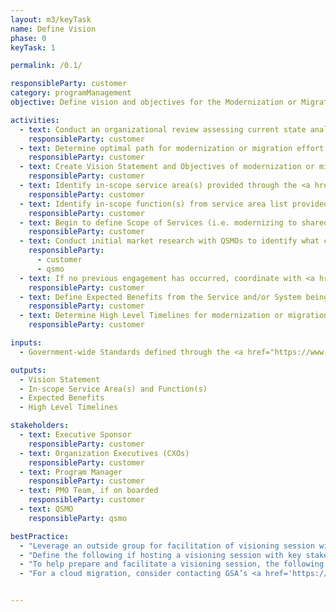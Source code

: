 ```yaml
---
layout: m3/keyTask
name: Define Vision
phase: 0
keyTask: 1

permalink: /0.1/

responsibleParty: customer
category: programManagement
objective: Define vision and objectives for the Modernization or Migration to Common Solution.

activities:
  - text: Conduct an organizational review assessing current state analysis to identify potential areas for a modernization or migration effort
    responsibleParty: customer
  - text: Determine optimal path for modernization or migration effort; keeping services in-house or moving to an external shared service solution (look to the <a href="https://community.max.gov/display/GSA/M3+Artifact+Samples">Embarking On Shared Services Strategies Tool</a>)
    responsibleParty: customer
  - text: Create Vision Statement and Objectives of modernization or migration
    responsibleParty: customer
  - text: Identify in-scope service area(s) provided through the <a href="https://www.ussm.gov/fibf/">Federal Integrated Business Framework (FIBF)</a> website (e.g. financial management, human capital, acquisition, grants management, travel)
    responsibleParty: customer
  - text: Identify in-scope function(s) from service area list provided through <a href="https://www.ussm.gov/fibf/">FIBF website</a>
    responsibleParty: customer
  - text: Begin to define Scope of Services (i.e. modernizing to shared system, migrating to shared transaction processing service(s), or both)
    responsibleParty: customer
  - text: Conduct initial market research with QSMOs to identify what currently exists in the QSMO Marketplace
    responsibleParty:
      - customer
      - qsmo
  - text: If no previous engagement has occurred, coordinate with <a href="https://ussm.gsa.gov/qsmo/">QSMOs</a> for costing information, additional detail, and <a href="https://ussm.gsa.gov/assets/files/Investment-Planning-Guidance-March%202021.pdf">Investment Action Planning (IAP)</a> discussions
    responsibleParty: customer
  - text: Define Expected Benefits from the Service and/or System being acquired
    responsibleParty: customer
  - text: Determine High Level Timelines for modernization or migration
    responsibleParty: customer

inputs:
  - Government-wide Standards defined through the <a href="https://www.ussm.gov/fibf/">FIBF website</a>

outputs:
  - Vision Statement
  - In-scope Service Area(s) and Function(s)
  - Expected Benefits
  - High Level Timelines

stakeholders:
  - text: Executive Sponsor
    responsibleParty: customer
  - text: Organization Executives (CXOs)
    responsibleParty: customer
  - text: Program Manager
    responsibleParty: customer
  - text: PMO Team, if on boarded
    responsibleParty: customer
  - text: QSMO
    responsibleParty: qsmo

bestPractice:
  - "Leverage an outside group for facilitation of visioning session with organization executives. Consider contacting <a href='mailto:ussm.m3@gsa.gov'>ussm.m3@gsa.gov</a> for facilitation services"
  - "Define the following if hosting a visioning session with key stakeholders: vision statement and objectives, identify which service areas will be migrated to a common solution, identify functions available through the <a href='https://www.ussm.gov/fibf/'>FIBF</a>, expected benefits from the Service and/or System being acquired, and high level timelines"
  - "To help prepare and facilitate a visioning session, the following documents can be utilized: search “Establish or Update your Vision Statement” on <a href='https://www.pic.gov/pic-resources/'>pic.gov</a> to define vision, leverage the <a href='https://www.pic.gov/goalplaybook/'>Goal Playbook</a> to create goals or search “Set or Revise Goals” on <a href='https://www.pic.gov/pic-resources/'>pic.gov</a>, and search “Outcomes Matrix” on <a href='https://www.pic.gov/pic-resources/'>pic.gov</a> to help define the end state"
  - "For a cloud migration, consider contacting GSA’s <a href='https://www.gsa.gov/technology/government-it-initiatives/data-center-optimization-initiative-dcoi'>Data Center Optimization Initiative (DCOI)</a> at <a href='mailto:dcoi@gsa.gov'>dcoi@gsa.gov</a> and reviewing the following resources in MAX: “Cloud Readiness: Preparing Your Agency for Migration”, “Key Cost Considerations for Agencies Planning Cloud Migration”, “DCOI PMO IaaS Considerations for the Data Center Community”"


---
```

